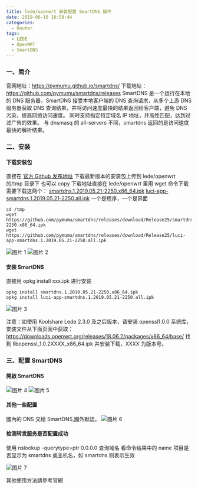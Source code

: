 ```yaml
---
title: lede/openwrt 安装配置 SmartDNS 插件
date: 2019-06-10 16:59:44
categories:
  - Router
tags:
  - LEDE
  - OpenWRT
  - SmartDNS
---
```


<!--more-->

### 一、简介

官网地址：https://pymumu.github.io/smartdns/
下载地址：https://github.com/pymumu/smartdns/releases
SmartDNS 是一个运行在本地的 DNS 服务器，SmartDNS 接受本地客户端的 DNS 查询请求，从多个上游 DNS 服务器获取 DNS 查询结果，并将访问速度最快的结果返回给客户端，避免 DNS 污染，提高网络访问速度。 同时支持指定特定域名 IP 地址，并高性匹配，达到过滤广告的效果。
与 dnsmasq 的 all-servers 不同，smartdns 返回的是访问速度最快的解析结果。

### 二、安装

#### 下载安装包

直接在 [官方 Github 发布地址](https://github.com/pymumu/smartdns/releases) 下载最新版本的安装包上传到 lede/openwrt 的/tmp 目录下
也可以 copy 下载地址直接在 lede/openwrt 里用 wget 命令下载
需要下载这两个：
[smartdns.1.2019.05.21-2250.x86_64.ipk](https://github.com/pymumu/smartdns/releases/download/Release25/smartdns.1.2019.05.21-2250.x86_64.ipk)
[luci-app-smartdns.1.2019.05.21-2250.all.ipk](https://github.com/pymumu/smartdns/releases/download/Release25/luci-app-smartdns.1.2019.05.21-2250.all.ipk)
一个是程序，一个是界面

```
cd /tmp
wget https://github.com/pymumu/smartdns/releases/download/Release25/smartdns.1.2019.05.21-2250.x86_64.ipk
wget https://github.com/pymumu/smartdns/releases/download/Release25/luci-app-smartdns.1.2019.05.21-2250.all.ipk
```

![图片 1](1.png)
![图片 2](2.png)

#### 安装 SmartDNS

直接用 opkg install xxx.ipk 进行安装

```
opkg install smartdns.1.2019.05.21-2250.x86_64.ipk
opkg install luci-app-smartdns.1.2019.05.21-2250.all.ipk
```

![图片 3](3.png)

注意：如使用 Koolshare Lede 2.3.0 及之后版本，请安装 openssl1.0.0 系统库，安装文件从下面页面中获取：
https://downloads.openwrt.org/releases/18.06.2/packages/x86_64/base/
找到 libopenssl_1.0.2XXXX_x86_64.ipk 并安装下载，XXXX 为版本号。

### 三、配置 SmartDNS

#### 開啟 SmartDNS

![图片 4](4.png)
![图片 5](5.png)

#### 其他一些配置

國內的 DNS 交給 SmartDNS,國外默認。
![图片 6](6.png)

#### 检测转发服务是否配置成功

使用 nslookup -querytype=ptr 0.0.0.0 查询域名
看命令结果中的 name 项目是否显示为 smartdns 或主机名，如 smartdns 则表示生效

![图片 7](7.png)

其他使用方法請參考官網
